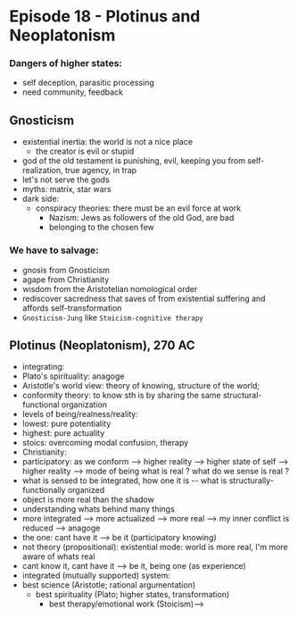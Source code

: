 # Episode 18 - Plotinus and Neoplatonism

### Dangers of higher states:

+ self deception, parasitic processing
+ need community, feedback

## Gnosticism

+ existential inertia: the world is not a nice place
    + the creator is evil or stupid
+ god of the old testament is punishing, evil, keeping you from self-realization, true agency, in trap
+ let's not serve the gods
+ myths: matrix, star wars
+ dark side:
    + conspiracy theories: there must be an evil force at work
        + Nazism: Jews as followers of the old God, are bad
        + belonging to the chosen few

### We have to salvage:

+ gnosis from Gnosticism
+ agape from Christianity
+ wisdom from the Aristotelian nomological order
+ rediscover sacredness that saves of from existential suffering and affords self-transformation
+ `Gnosticism-Jung` like `Stoicism-cognitive therapy`

## Plotinus (Neoplatonism), 270 AC

+ integrating:
+ Plato's spirituality: anagoge
+ Aristotle's world view: theory of knowing, structure of the world;
+ conformity theory: to know sth is by sharing the same structural-functional organization
+ levels of being/realness/reality:
+ lowest: pure potentiality
+ highest: pure actuality
+ stoics: overcoming modal confusion, therapy
+ Christianity:
+ participatory: as we conform --> higher reality --> higher state of self --> higher reality --> mode of being
what is real ? what do we sense is real ?
+ what is sensed to be integrated, how one it is -- what is structurally-functionally organized
+ object is more real than the shadow
+ understanding whats behind many things
+ more integrated --> more actualized --> more real --> my inner conflict is reduced --> anagoge
+ the one: cant have it --> be it (participatory knowing)
+ not theory (propositional): existential mode: world is more real, I'm more aware of whats real
+ cant know it, cant have it --> be it, being one (as experience)
+ integrated (mutually supported) system:
+ best science (Aristotle; rational argumentation)
  + best spirituality (Plato; higher states, transformation)
       + best therapy/emotional work (Stoicism)-->
